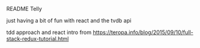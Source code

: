 README
Telly

just having a bit of fun with react and the tvdb api

tdd approach and react intro from https://teropa.info/blog/2015/09/10/full-stack-redux-tutorial.html

